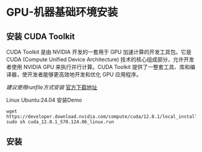 # GPU-机器基础环境安装

<div id="tocw"></div>


## 安装 CUDA Toolkit

CUDA Toolkit 是由 NVIDIA 开发的一套用于 GPU 加速计算的开发工具包。它是 CUDA (Compute Unified Device Architecture) 技术的核心组成部分，允许开发者使用 NVIDIA GPU 来执行并行计算。CUDA Toolkit 提供了一整套工具、库和编译器，使开发者能够更高效地开发和优化 GPU 应用程序。

*建议使用runfile方式安装*
[官方下载地址](https://developer.nvidia.com/cuda-downloads)

Linux Ubuntu:24.04 安装Demo

```shell
wget https://developer.download.nvidia.com/compute/cuda/12.8.1/local_installers/cuda_12.8.1_570.124.06_linux.run
sudo sh cuda_12.8.1_570.124.06_linux.run
```


## 安装